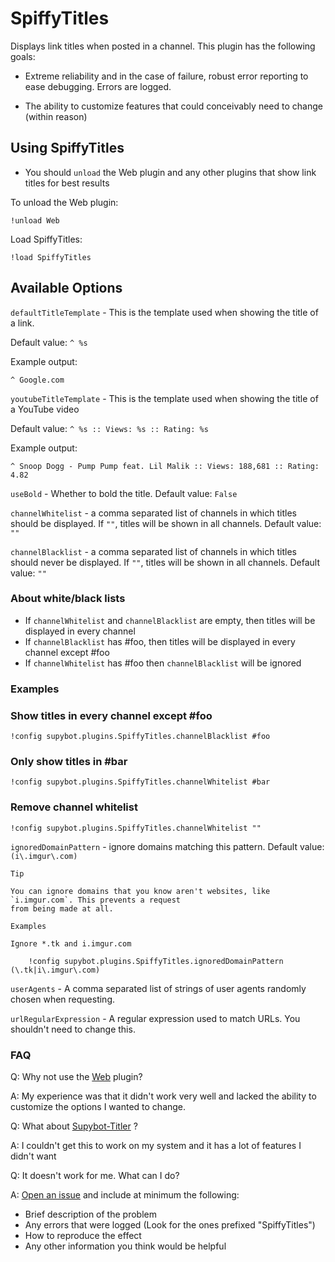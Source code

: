 # SpiffyTitles #

Displays link titles when posted in a channel. This plugin has the following goals:

- Extreme reliability and in the case of failure, robust error reporting to ease debugging. Errors
are logged.

- The ability to customize features that could conceivably need to change (within reason)

## Using SpiffyTitles ##
- You should `unload` the Web plugin and any other plugins that show link titles for best results

To unload the Web plugin:

    !unload Web

Load SpiffyTitles:
    
    !load SpiffyTitles
    
## Available Options ##

`defaultTitleTemplate` - This is the template used when showing the title of a link. 

Default value: `^ %s`

Example output:

    ^ Google.com

`youtubeTitleTemplate` - This is the template used when showing the title of a YouTube video

Default value: `^ %s :: Views: %s :: Rating: %s`

Example output:

    ^ Snoop Dogg - Pump Pump feat. Lil Malik :: Views: 188,681 :: Rating: 4.82

`useBold` - Whether to bold the title. Default value: `False`

`channelWhitelist` - a comma separated list of channels in which titles should be displayed. If `""`,
titles will be shown in all channels. Default value: `""`

`channelBlacklist` - a comma separated list of channels in which titles should never be displayed. If `""`,
titles will be shown in all channels. Default value: `""`

### About white/black lists ###

- If `channelWhitelist` and `channelBlacklist` are empty, then titles will be displayed in every channel
- If `channelBlacklist` has #foo, then titles will be displayed in every channel except #foo
- If `channelWhitelist` has #foo then `channelBlacklist` will be ignored

### Examples ###


### Show titles in every channel except #foo ###
    
    !config supybot.plugins.SpiffyTitles.channelBlacklist #foo
    
### Only show titles in #bar ###
    
    !config supybot.plugins.SpiffyTitles.channelWhitelist #bar

### Remove channel whitelist ###
    
    !config supybot.plugins.SpiffyTitles.channelWhitelist ""

`ignoredDomainPattern` - ignore domains matching this pattern. Default value: `(i\.imgur\.com)`

    Tip
    
    You can ignore domains that you know aren't websites, like `i.imgur.com`. This prevents a request
    from being made at all.
    
    Examples

    Ignore *.tk and i.imgur.com

        !config supybot.plugins.SpiffyTitles.ignoredDomainPattern (\.tk|i\.imgur\.com)

`userAgents` - A comma separated list of strings of user agents randomly chosen when requesting. 

`urlRegularExpression` - A regular expression used to match URLs. You shouldn't need to change this.

### FAQ ###

Q: Why not use the [Web](https://github.com/ProgVal/Limnoria/tree/master/plugins/Web) plugin?

A: My experience was that it didn't work very well and lacked the ability to customize the options
I wanted to change.

Q: What about [Supybot-Titler](https://github.com/reticulatingspline/Supybot-Titler) ?

A: I couldn't get this to work on my system and it has a lot of features I didn't want

Q: It doesn't work for me. What can I do?

A: [Open an issue](https://github.com/prgmrbill/limnoria-plugins/issues/new) and include at minimum the following:

- Brief description of the problem
- Any errors that were logged (Look for the ones prefixed "SpiffyTitles")
- How to reproduce the effect
- Any other information you think would be helpful
